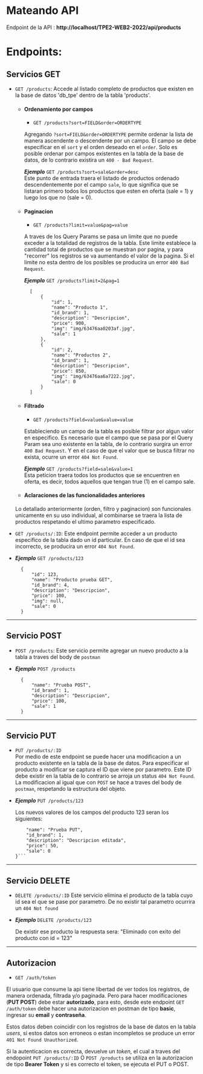 # Mateando API

Endpoint de la API : **http://localhost/TPE2-WEB2-2022/api/products**

# Endpoints:

## Servicios GET

- `GET /products`: Accede al listado completo de productos que existen en la base de datos 'db_tpe' dentro de la tabla 'products'. 

    - #### Ordenamiento por campos
        
        - `GET /products?sort=FIELD&order=ORDERTYPE`  


        Agregando `?sort=FIELD&order=ORDERTYPE` permite ordenar la lista de manera ascendente o descendente por un campo. El campo se debe especificar en el `sort` y el orden deseado en el `order`. Solo es posible ordenar por campos existentes en la tabla de la base de datos, de lo contrario existira un `400 - Bad Request`.


        ***Ejemplo*** ```GET /products?sort=sale&order=desc```  
        Este punto de entrada traera el listado de productos ordenado descendentemente por el campo `sale`, lo que significa que se listaran primero todos los productos que esten en oferta (sale = 1) y luego los que no (sale = 0).

    - #### Paginacion

        - `GET /products?limit=value&pag=value`  

        A traves de los Query Params se pasa un limite que no puede exceder a la totalidad de registros de la tabla. Este limite establece la cantidad total de productos que se muestran por pagina, y para "recorrer" los registros se va aumentando el valor de la pagina. Si el limite no esta dentro de los posibles se producira un error `400 Bad Request`.

        ***Ejemplo*** `GET /products?limit=2&pag=1`


            [
                {
                    "id": 1,
                    "name": "Producto 1",
                    "id_brand": 1,
                    "description": "Descripcion",
                    "price": 900,
                    "img": "img/63476aa0203af.jpg",
                    "sale": 1
                },
                {
                    "id": 2,
                    "name": "Productos 2",
                    "id_brand": 1,
                    "description": "Descripcion",
                    "price": 850,
                    "img": "img/63476aa6a7222.jpg",
                    "sale": 0
                }
            ]

    - #### Filtrado
        - `GET /products?field=value&value=value`

        Estableciendo un campo de la tabla es posible filtrar por algun valor en especifico. Es necesario que el campo que se pasa por el Query Param sea uno existente en la tabla, de lo contrario surgira un error `400 Bad Request`. Y en el caso de que el valor que se busca filtrar no exista, ocurre un error `404 Not Found`. 

        ***Ejemplo*** `GET /products?field=sale&value=1`  
        Esta peticion traera todos los productos que se encuentren en oferta, es decir, todos aquellos que tengan true (1) en el campo sale.

    - #### Aclaraciones de las funcionalidades anteriores
    Lo detallado anteriormente (orden, filtro y paginacion) son funcionales unicamente en su uso individual, al combinarse se traera la lista de productos respetando el ultimo parametro especificado.

- `GET /products/:ID`: Este endpoint permite acceder a un producto especifico de la tabla dado un id particular. En caso de que el id sea incorrecto, se producira un error `404 Not Found`. 

- ***Ejemplo*** `GET /products/123`  


        {
            "id": 123,
            "name": "Producto prueba GET",
            "id_brand": 4,
            "description": "Descripcion",
            "price": 100,
            "img": null,
            "sale": 0
        }

***

## Servicio POST
- `POST /products`: Este servicio permite agregar un nuevo producto a la tabla a traves del body de `postman`

- ***Ejemplo*** `POST /products`  


        {
            "name": "Prueba POST",
            "id_brand": 1,
            "description": "Descripcion",
            "price": 100,
            "sale": 1
        }

***

## Servicio PUT
- `PUT /products/:ID`  
    Por medio de este endpoint se puede hacer una modificacion a un producto existente en la tabla de la base de datos. Para especificar el producto a modificar se captura el ID que viene por parametro. Este ID debe existir en la tabla de lo contrario se arroja un status `404 Not Found`.
    La modificacion al igual que con `POST` se hace a traves del body de `postman`, respetando la estructura del objeto.

- ***Ejemplo*** `PUT /products/123`  


    Los nuevos valores de los campos del producto 123 seran los siguientes:  


    ```{
        "name": "Prueba PUT",
        "id_brand": 1,
        "description": "Descripcion editada",
        "price": 50,
        "sale": 0
    }```

***

## Servicio DELETE
- `DELETE /products/:ID`
    Este servicio elimina el producto de la tabla cuyo id sea el que se pase por parametro. De no existir tal parametro ocurrira un `404 Not found`

- ***Ejemplo*** `DELETE /products/123`


    De existir ese producto la respuesta sera:
    "Eliminado con exito del producto con id = 123"

***

## Autorizacion 
- `GET /auth/token`

El usuario que consume la api tiene libertad de ver todos los registros, de manera ordenada, filtrada y/o paginada. Pero para hacer modificaciones (**PUT POST**) debe estar **autorizado**, para esto, desde este endpoint `GET /auth/token` debe hacer una autorizacion en postman de tipo **basic**, ingresar su **email** y **contraseña**.  

Estos datos deben coincidir con los registros de la base de datos en la tabla *users*, si estos datos son erroneos o estan incompletos se produce un error `401 Not Found Unauthorized`.  

Si la autenticacion es correcta, devuelve un *token*, el cual a traves del endopoint `PUT /products/:ID` O `POST /products` se utiliza en la autorizacion de tipo **Bearer Token** y si es correcto el token, se ejecuta el PUT o POST.
